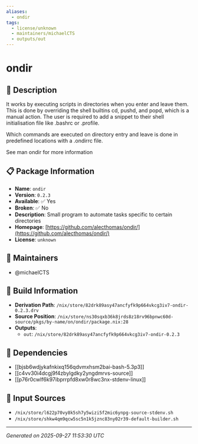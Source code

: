 ```yaml
---
aliases:
  - ondir
tags:
  - license/unknown
  - maintainers/michaelCTS
  - outputs/out
---
```


# ondir

## 📝 Description

It works by executing scripts in directories when you enter and leave them.
This is done by overriding the shell builtins cd, pushd, and popd,
 which is a manual action.
The user is required to add a snippet to their shell initialisation file like .bashrc or .profile.

Which commands are executed on directory entry and leave is done
 in predefined locations with a .ondirrc file.

See man ondir for more information


## 📋 Package Information

- **Name**: `ondir`
- **Version**: `0.2.3`
- **Available**: ✅ Yes
- **Broken**: ✅ No
- **Description**: Small program to automate tasks specific to certain directories
- **Homepage**: [https://github.com/alecthomas/ondir/](https://github.com/alecthomas/ondir/)
- **License**: `unknown`
## 👥 Maintainers

- @michaelCTS


## 🔧 Build Information

- **Derivation Path**: `/nix/store/82drk89asy47ancfyfk9p664vkcg3iv7-ondir-0.2.3.drv`
- **Source Position**: `/nix/store/ns30sqxb36k8jrds8z18rv96bpnwc60d-source/pkgs/by-name/on/ondir/package.nix:28`
- **Outputs**:
  - `out`:  `/nix/store/82drk89asy47ancfyfk9p664vkcg3iv7-ondir-0.2.3`

## 🔗 Dependencies

- [[bjsb6wdjykafnkixq156qdvmxhsm2bai-bash-5.3p3]]
- [[c4vv30i4dcgj9f4zbylgdky2yngdmrvs-source]]
- [[p76r0cwlf6k97ibprrpfd8xw0r8wc3nx-stdenv-linux]]

## 📁 Input Sources

- `/nix/store/l622p70vy8k5sh7y5wizi5f2mic6ynpg-source-stdenv.sh`
- `/nix/store/shkw4qm9qcw5sc5n1k5jznc83ny02r39-default-builder.sh`

---
*Generated on 2025-09-27 11:53:30 UTC*
